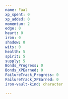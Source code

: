 ```yaml
---
name: Faal
xp_spent: 0
xp_added: 0
momentum: 2
edge: 0
heart: 0
iron: 0
shadow: 0
wits: 0
health: 5
spirit: 5
supply: 5
Bonds_Progress: 0
Bonds_XPEarned: 0
FailureTrack_Progress: 0
FailureTrack_XPEarned: 0
iron-vault-kind: character

---
```



```iron-vault-character-info
```

```iron-vault-character-stats
```

```iron-vault-character-meters
```

```iron-vault-character-special-tracks
```

```iron-vault-character-impacts
```

```iron-vault-character-assets
```

